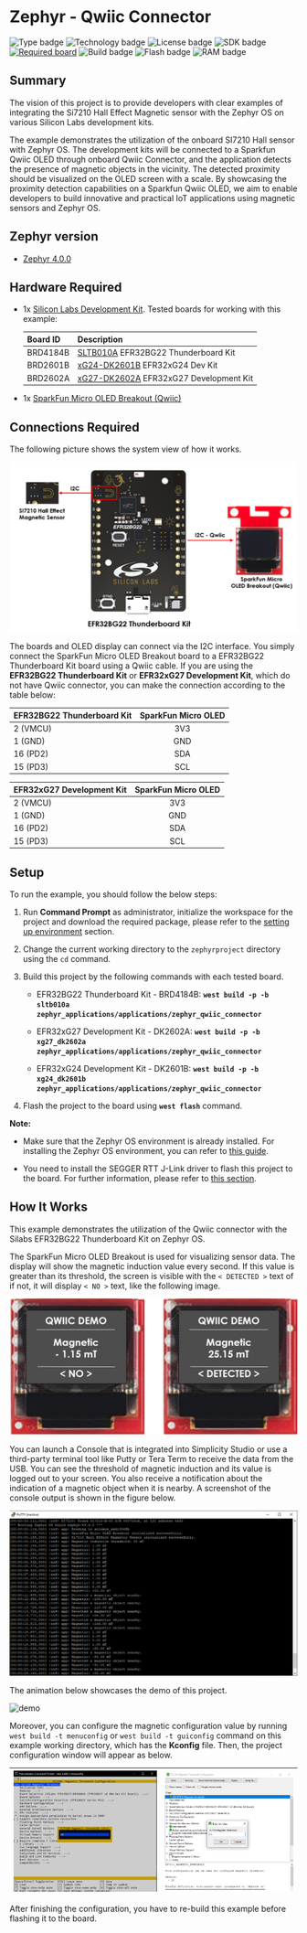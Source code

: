 # Zephyr - Qwiic Connector #

![Type badge](https://img.shields.io/badge/Type-Virtual%20Application-green)
![Technology badge](https://img.shields.io/badge/Technology-Zephyr-green)
![License badge](https://img.shields.io/badge/License-Zlib-green)
![SDK badge](https://img.shields.io/badge/Zephyr%20version-v4.0.0-green)
[![Required board](https://img.shields.io/badge/Sparkfun-Micro%20OLED%20Breakout%20(Qwiic)-green)](https://www.sparkfun.com/products/14532)
![Build badge](https://img.shields.io/badge/Build-passing-green)
![Flash badge](https://img.shields.io/badge/Flash-66.36%20KB-blue)
![RAM badge](https://img.shields.io/badge/RAM-14.45%20KB-blue)

## Summary ##

The vision of this project is to provide developers with clear examples of integrating the Si7210 Hall Effect Magnetic sensor with the Zephyr OS on various Silicon Labs development kits.

The example demonstrates the utilization of the onboard SI7210 Hall sensor with Zephyr OS. The development kits will be connected to a Sparkfun Qwiic OLED through onboard Qwiic Connector, and the application detects the presence of magnetic objects in the vicinity. The detected proximity should be visualized on the OLED screen with a scale. By showcasing the proximity detection capabilities on a Sparkfun Qwiic OLED, we aim to enable developers to build innovative and practical IoT applications using magnetic sensors and Zephyr OS.

## Zephyr version ##

- [Zephyr 4.0.0](https://github.com/zephyrproject-rtos/zephyr/tree/v4.0.0)

## Hardware Required ##

- 1x [Silicon Labs Development Kit](https://www.silabs.com/development-tools). Tested boards for working with this example:

   | Board ID | Description  |
   | -------- | ------------ |
   | BRD4184B | [SLTB010A](https://www.silabs.com/development-tools/thunderboard/thunderboard-bg22-kit?tab=overview) EFR32BG22 Thunderboard Kit |
   | BRD2601B | [xG24-DK2601B](https://www.silabs.com/development-tools/wireless/efr32xg24-dev-kit?tab=overview) EFR32xG24 Dev Kit |
   | BRD2602A | [xG27-DK2602A](https://www.silabs.com/development-tools/wireless/efr32xg27-development-kit?tab=overview) EFR32xG27 Development Kit |

- 1x [SparkFun Micro OLED Breakout (Qwiic)](https://www.sparkfun.com/products/14532)

## Connections Required ##

The following picture shows the system view of how it works.

![hardware_connection](image/hardware_connection.png)

The boards and OLED display can connect via the I2C interface. You simply connect the SparkFun Micro OLED Breakout board to a EFR32BG22 Thunderboard Kit board using a Qwiic cable. If you are using the **EFR32BG22 Thunderboard Kit** or **EFR32xG27 Development Kit**, which do not have Qwiic connector, you can make the connection according to the table below:

| EFR32BG22 Thunderboard Kit  | SparkFun Micro OLED |
|:----------------------------|:-------------------:|
|  2 (VMCU)  |  3V3  |
|  1 (GND)   |  GND  |
|  16 (PD2)  |  SDA  |
| 15 (PD3)   |  SCL  |

| EFR32xG27 Development Kit  | SparkFun Micro OLED |
|:---------------------------|:-------------------:|
|  2 (VMCU)  |  3V3  |
|  1 (GND)   |  GND  |
|  16 (PD2)  |  SDA  |
| 15 (PD3)   |  SCL  |

## Setup ##

To run the example, you should follow the below steps:

1. Run **Command Prompt** as administrator, initialize the workspace for the project and download the required package, please refer to the [setting up environment](../../README.md#setting-up-environment) section.

2. Change the current working directory to the `zephyrproject` directory using the `cd` command.

3. Build this project by the following commands with each tested board.

   - EFR32BG22 Thunderboard Kit - BRD4184B: **`west build -p -b sltb010a zephyr_applications/applications/zephyr_qwiic_connector`**

   - EFR32xG27 Development Kit - DK2602A: **`west build -p -b xg27_dk2602a zephyr_applications/applications/zephyr_qwiic_connector`**

   - EFR32xG24 Development Kit - DK2601B: **`west build -p -b xg24_dk2601b zephyr_applications/applications/zephyr_qwiic_connector`**

4. Flash the project to the board using **`west flash`** command.

**Note:**

- Make sure that the Zephyr OS environment is already installed. For installing the Zephyr OS environment, you can refer to [this guide](../../README.md#setting-up-environment).

- You need to install the SEGGER RTT J-Link driver to flash this project to the board. For further information, please refer to [this section](../../README.md#flash-the-application).

## How It Works ##

This example demonstrates the utilization of the Qwiic connector with the Silabs EFR32BG22 Thunderboard Kit on Zephyr OS.

The SparkFun Micro OLED Breakout is used for visualizing sensor data. The display will show the magnetic induction value every second. If this value is greater than its threshold, the screen is visible with the `< DETECTED >` text of if not, it will display `< NO >` text, like the following image.

![oled_screen](image/oled_screen.png)

You can launch a Console that is integrated into Simplicity Studio or use a third-party terminal tool like Putty or Tera Term to receive the data from the USB.  You can see the threshold of magnetic induction and its value is logged out to your screen. You also receive a notification about the indication of a magnetic object when it is nearby. A screenshot of the console output is shown in the figure below.

![console_log](image/console_log.png)

The animation below showcases the demo of this project.

![demo](image/demo.gif)

Moreover, you can configure the magnetic configuration value by running `west build -t menuconfig` or `west build -t guiconfig` command on this example working directory, which has the **Kconfig** file. Then, the project configuration window will appear as below.

| ![menu_config](image/menu_config.png) | ![guiconfig](image/guiconfig.png)|
| ------------------------------------- | -------------------------------- |

After finishing the configuration, you have to re-build this example before flashing it to the board.
